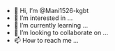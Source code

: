 - 👋 Hi, I’m @Mani1526-kgbt
- 👀 I’m interested in ...
- 🌱 I’m currently learning ...
- 💞️ I’m looking to collaborate on ...
- 📫 How to reach me ...

<!---
Mani1526-kgbt/Mani1526-kgbt is a ✨ special ✨ repository because its `README.md` (this file) appears on your GitHub profile.
You can click the Preview link to take a look at your changes.
--->
